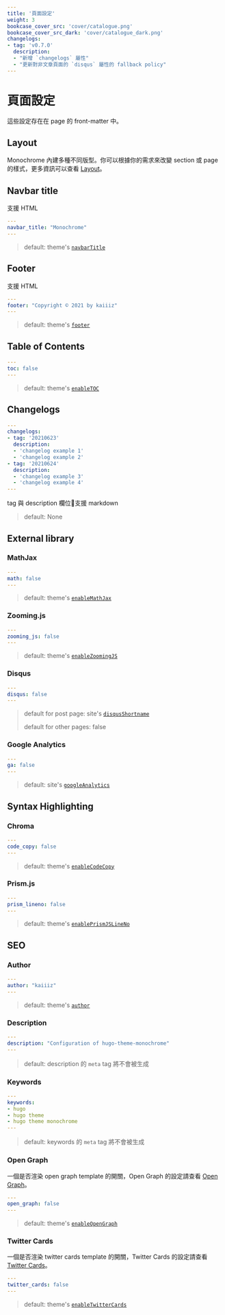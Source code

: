 ```yaml
---
title: '頁面設定'
weight: 3
bookcase_cover_src: 'cover/catalogue.png'
bookcase_cover_src_dark: 'cover/catalogue_dark.png'
changelogs:
- tag: 'v0.7.0'
  description:
  - "新增 `changelogs` 屬性"
  - "更新對非文章頁面的 `disqus` 屬性的 fallback policy"
---
```


# 頁面設定

這些設定存在在 page 的 front-matter 中。

## Layout

Monochrome 內建多種不同版型。你可以根據你的需求來改變 section 或 page 的樣式，更多資訊可以查看 [Layout](/hugo-theme-monochrome/zh-tw/layouts)。

## Navbar title

支援 HTML

```yaml
---
navbar_title: "Monochrome"
---
```

> default: theme's [`navbarTitle`](/hugo-theme-monochrome/zh-tw/configuration/theme#navbar-title)

## Footer

支援 HTML

```yaml
---
footer: "Copyright © 2021 by kaiiiz"
---
```

> default: theme's [`footer`](/hugo-theme-monochrome/zh-tw/configuration/theme/#footer)

## Table of Contents

```yaml
---
toc: false
---
```

> default: theme's [`enableTOC`](/hugo-theme-monochrome/zh-tw/configuration/theme/#table-of-contents)

## Changelogs

```yaml
---
changelogs:
- tag: '20210623'
  description:
  - 'changelog example 1'
  - 'changelog example 2'
- tag: '20210624'
  description:
  - 'changelog example 3'
  - 'changelog example 4'
---
```

tag 與 description 欄位支援 markdown

> default: None

## External library

### MathJax

```yaml
---
math: false
---
```

> default: theme's [`enableMathJax`](/hugo-theme-monochrome/zh-tw/configuration/theme/#mathjax)

### Zooming.js

```yaml
---
zooming_js: false
---
```

> default: theme's [`enableZoomingJS`](/hugo-theme-monochrome/zh-tw/configuration/theme/#zoomingjs)

### Disqus

```yaml
---
disqus: false
---
```

> default for post page: site's [`disqusShortname`](/hugo-theme-monochrome/zh-tw/configuration/site/#disqus)
> 
> default for other pages: false

### Google Analytics

```yaml
---
ga: false
---
```

> default: site's [`googleAnalytics`](/hugo-theme-monochrome/zh-tw/configuration/site/#google-analytics)

## Syntax Highlighting

### Chroma

```yaml
---
code_copy: false
---
```

> default: theme's [`enableCodeCopy`](/hugo-theme-monochrome/zh-tw/configuration/theme/#using-chroma-hugo-built-in)

### Prism.js

```yaml
---
prism_lineno: false
---
```

> default: theme's [`enablePrismJSLineNo`](/hugo-theme-monochrome/zh-tw/configuration/theme/#using-prismjs)

## SEO

### Author

```yaml
---
author: "kaiiiz"
---
```

> default: theme's [`author`](/hugo-theme-monochrome/zh-tw/configuration/theme/#author)

### Description

```yaml
---
description: "Configuration of hugo-theme-monochrome"
---
```

> default: description 的 `meta` tag 將不會被生成

### Keywords

```yaml
---
keywords:
- hugo
- hugo theme
- hugo theme monochrome
---
```

> default: keywords 的 `meta` tag 將不會被生成


### Open Graph

一個是否渲染 open graph template 的開關，Open Graph 的設定請查看 [Open Graph](https://gohugo.io/templates/internal#open-graph)。

```yaml
---
open_graph: false
---
```

> default: theme's [`enableOpenGraph`](/hugo-theme-monochrome/zh-tw/configuration/theme/#open-graph)

### Twitter Cards

一個是否渲染 twitter cards template 的開關，Twitter Cards 的設定請查看 [Twitter Cards](https://gohugo.io/templates/internal#twitter-cards)。

```yaml
---
twitter_cards: false
---
```

> default: theme's [`enableTwitterCards`](/hugo-theme-monochrome/zh-tw/configuration/theme/#twitter-cards)
